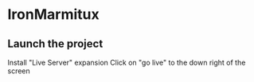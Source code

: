 # IronMarmitux

## Launch the project
Install "Live Server" expansion
Click on "go live" to the down right of the screen